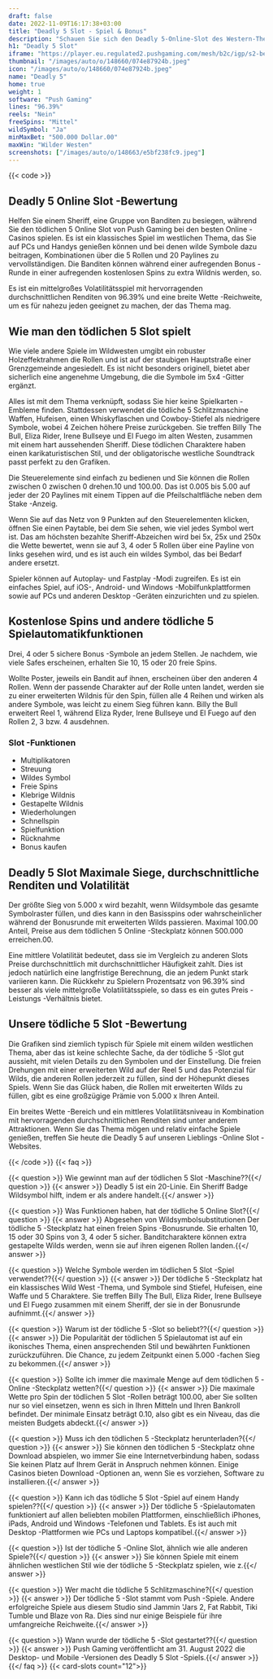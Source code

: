 ```yaml
---
draft: false
date: 2022-11-09T16:17:38+03:00
title: "Deadly 5 Slot - Spiel & Bonus"
description: "Schauen Sie sich den Deadly 5-Online-Slot des Western-Themas in unserer Bewertung des Gameplays, den Funktionen und dem Spielen mit dem besten Casino-Bonus an."
h1: "Deadly 5 Slot"
iframe: "https://player.eu.regulated2.pushgaming.com/mesh/b2c/igp/s2-betiniase/launch?mode=DEMO&ccyCode=SEK&rgsCode=hive&rgsGameId=deadlyfive-03&country=SE&lang=en&jurisdiction=SE"
thumbnail: "/images/auto/o/148660/074e87924b.jpeg"
icon: "/images/auto/o/148660/074e87924b.jpeg"
name: "Deadly 5"
home: true
weight: 1
software: "Push Gaming"
lines: "96.39%"
reels: "Nein"
freeSpins: "Mittel"
wildSymbol: "Ja"
minMaxBet: "500.000 Dollar.00"
maxWin: "Wilder Westen"
screenshots: ["/images/auto/o/148663/e5bf238fc9.jpeg"]
---
```


{{< code >}}<h2>Deadly 5 Online Slot -Bewertung</h2><p>Helfen Sie einem Sheriff, eine Gruppe von Banditen zu besiegen, während Sie den tödlichen 5 Online Slot von Push Gaming bei den besten Online -Casinos spielen. Es ist ein klassisches Spiel im westlichen Thema, das Sie auf PCs und Handys genießen können und bei denen wilde Symbole dazu beitragen, Kombinationen über die 5 Rollen und 20 Paylines zu vervollständigen. Die Banditen können während einer aufregenden Bonus -Runde in einer aufregenden kostenlosen Spins zu extra Wildnis werden, so.</p><p>Es ist ein mittelgroßes Volatilitätsspiel mit hervorragenden durchschnittlichen Renditen von 96.39% und eine breite Wette -Reichweite, um es für nahezu jeden geeignet zu machen, der das Thema mag. </p><h2>Wie man den tödlichen 5 Slot spielt</h2><p>Wie viele andere Spiele im Wildwesten umgibt ein robuster Holzeffektrahmen die Rollen und ist auf der staubigen Hauptstraße einer Grenzgemeinde angesiedelt. Es ist nicht besonders originell, bietet aber sicherlich eine angenehme Umgebung, die die Symbole im 5x4 -Gitter ergänzt. </p><p>Alles ist mit dem Thema verknüpft, sodass Sie hier keine Spielkarten -Embleme finden. Stattdessen verwendet die tödliche 5 Schlitzmaschine Waffen, Hufeisen, einen Whiskyflaschen und Cowboy-Stiefel als niedrigere Symbole, wobei 4 Zeichen höhere Preise zurückgeben. Sie treffen Billy The Bull, Eliza Rider, Irene Bullseye und El Fuego im alten Westen, zusammen mit einem hart aussehenden Sheriff. Diese tödlichen Charaktere haben einen karikaturistischen Stil, und der obligatorische westliche Soundtrack passt perfekt zu den Grafiken.</p><p>Die Steuerelemente sind einfach zu bedienen und Sie können die Rollen zwischen 0 zwischen 0 drehen.10 und 100.00. Das ist 0.005 bis 5.00 auf jeder der 20 Paylines mit einem Tippen auf die Pfeilschaltfläche neben dem Stake -Anzeig.</p><p>Wenn Sie auf das Netz von 9 Punkten auf den Steuerelementen klicken, öffnen Sie einen Paytable, bei dem Sie sehen, wie viel jedes Symbol wert ist. Das am höchsten bezahlte Sheriff-Abzeichen wird bei 5x, 25x und 250x die Wette bewertet, wenn sie auf 3, 4 oder 5 Rollen über eine Payline von links gesehen wird, und es ist auch ein wildes Symbol, das bei Bedarf andere ersetzt. </p><p>Spieler können auf Autoplay- und Fastplay -Modi zugreifen. Es ist ein einfaches Spiel, auf iOS-, Android- und Windows -Mobilfunkplattformen sowie auf PCs und anderen Desktop -Geräten einzurichten und zu spielen.</p><h2>Kostenlose Spins und andere tödliche 5 Spielautomatikfunktionen</h2><p>Drei, 4 oder 5 sichere Bonus -Symbole an jedem Stellen. Je nachdem, wie viele Safes erscheinen, erhalten Sie 10, 15 oder 20 freie Spins. </p><p>Wollte Poster, jeweils ein Bandit auf ihnen, erscheinen über den anderen 4 Rollen. Wenn der passende Charakter auf der Rolle unten landet, werden sie zu einer erweiterten Wildnis für den Spin, füllen alle 4 Reihen und wirken als andere Symbole, was leicht zu einem Sieg führen kann. Billy the Bull erweitert Reel 1, während Eliza Ryder, Irene Bullseye und El Fuego auf den Rollen 2, 3 bzw. 4 ausdehnen. </p><h3>
Slot -Funktionen</h3><ul>
<li></span>
Multiplikatoren</li>
<li></span>
Streuung</li>
<li></span>
Wildes Symbol</li>
<li></span>
Freie Spins</li>
<li></span>
Klebrige Wildnis</li>
<li></span>
Gestapelte Wildnis</li>
<li></span>
Wiederholungen</li>
<li></span>
Schnellspin</li>
<li></span>
Spielfunktion</li>
<li></span>
Rücknahme</li>
<li></span>
Bonus kaufen</li></ul><h2>Deadly 5 Slot Maximale Siege, durchschnittliche Renditen und Volatilität</h2><p>Der größte Sieg von 5.000 x wird bezahlt, wenn Wildsymbole das gesamte Symbolraster füllen, und dies kann in den Basisspins oder wahrscheinlicher während der Bonusrunde mit erweiterten Wilds passieren. Maximal 100.00 Anteil, Preise aus dem tödlichen 5 Online -Steckplatz können 500.000 erreichen.00. </p><p>Eine mittlere Volatilität bedeutet, dass sie im Vergleich zu anderen Slots Preise durchschnittlich mit durchschnittlicher Häufigkeit zahlt. Dies ist jedoch natürlich eine langfristige Berechnung, die an jedem Punkt stark variieren kann. Die Rückkehr zu Spielern Prozentsatz von 96.39% sind besser als viele mittelgroße Volatilitätsspiele, so dass es ein gutes Preis -Leistungs -Verhältnis bietet.</p><h2>Unsere tödliche 5 Slot -Bewertung</h2><p>Die Grafiken sind ziemlich typisch für Spiele mit einem wilden westlichen Thema, aber das ist keine schlechte Sache, da der tödliche 5 -Slot gut aussieht, mit vielen Details zu den Symbolen und der Einstellung. Die freien Drehungen mit einer erweiterten Wild auf der Reel 5 und das Potenzial für Wilds, die anderen Rollen jederzeit zu füllen, sind der Höhepunkt dieses Spiels. Wenn Sie das Glück haben, die Rollen mit erweiterten Wilds zu füllen, gibt es eine großzügige Prämie von 5.000 x Ihren Anteil.</p><p>Ein breites Wette -Bereich und ein mittleres Volatilitätsniveau in Kombination mit hervorragenden durchschnittlichen Renditen sind unter anderem Attraktionen. Wenn Sie das Thema mögen und relativ einfache Spiele genießen, treffen Sie heute die Deadly 5 auf unseren Lieblings -Online Slot -Websites. </p>
{{< /code >}}
{{< faq >}}

{{< question >}} Wie gewinnt man auf der tödlichen 5 Slot -Maschine??{{</ question >}}
{{< answer >}} Deadly 5 ist ein 20-Linie. Ein Sheriff Badge Wildsymbol hilft, indem er als andere handelt.{{</ answer >}}

{{< question >}} Was Funktionen haben, hat der tödliche 5 Online Slot?{{</ question >}}
{{< answer >}} Abgesehen von Wildsymbolsubstitutionen Der tödliche 5 -Steckplatz hat einen freien Spins -Bonusrunde. Sie erhalten 10, 15 oder 30 Spins von 3, 4 oder 5 sicher. Banditcharaktere können extra gestapelte Wilds werden, wenn sie auf ihren eigenen Rollen landen.{{</ answer >}}

{{< question >}} Welche Symbole werden im tödlichen 5 Slot -Spiel verwendet??{{</ question >}}
{{< answer >}} Der tödliche 5 -Steckplatz hat ein klassisches Wild West -Thema, und Symbole sind Stiefel, Hufeisen, eine Waffe und 5 Charaktere. Sie treffen Billy The Bull, Eliza Rider, Irene Bullseye und El Fuego zusammen mit einem Sheriff, der sie in der Bonusrunde aufnimmt.{{</ answer >}}

{{< question >}} Warum ist der tödliche 5 -Slot so beliebt??{{</ question >}}
{{< answer >}} Die Popularität der tödlichen 5 Spielautomat ist auf ein ikonisches Thema, einen ansprechenden Stil und bewährten Funktionen zurückzuführen. Die Chance, zu jedem Zeitpunkt einen 5.000 -fachen Sieg zu bekommen.{{</ answer >}}

{{< question >}} Sollte ich immer die maximale Menge auf dem tödlichen 5 -Online -Steckplatz wetten?{{</ question >}}
{{< answer >}} Die maximale Wette pro Spin der tödlichen 5 Slot -Rollen beträgt 100.00, aber Sie sollten nur so viel einsetzen, wenn es sich in Ihren Mitteln und Ihren Bankroll befindet. Der minimale Einsatz beträgt 0.10, also gibt es ein Niveau, das die meisten Budgets abdeckt.{{</ answer >}}

{{< question >}} Muss ich den tödlichen 5 -Steckplatz herunterladen?{{</ question >}}
{{< answer >}} Sie können den tödlichen 5 -Steckplatz ohne Download abspielen, wo immer Sie eine Internetverbindung haben, sodass Sie keinen Platz auf Ihrem Gerät in Anspruch nehmen können. Einige Casinos bieten Download -Optionen an, wenn Sie es vorziehen, Software zu installieren.{{</ answer >}}

{{< question >}} Kann ich das tödliche 5 Slot -Spiel auf einem Handy spielen??{{</ question >}}
{{< answer >}} Der tödliche 5 -Spielautomaten funktioniert auf allen beliebten mobilen Plattformen, einschließlich iPhones, iPads, Android und Windows -Telefonen und Tablets. Es ist auch mit Desktop -Plattformen wie PCs und Laptops kompatibel.{{</ answer >}}

{{< question >}} Ist der tödliche 5 -Online Slot, ähnlich wie alle anderen Spiele?{{</ question >}}
{{< answer >}} Sie können Spiele mit einem ähnlichen westlichen Stil wie der tödliche 5 -Steckplatz spielen, wie z.{{</ answer >}}

{{< question >}} Wer macht die tödliche 5 Schlitzmaschine?{{</ question >}}
{{< answer >}} Der tödliche 5 -Slot stammt vom Push -Spiele. Andere erfolgreiche Spiele aus diesem Studio sind Jammin 'Jars 2, Fat Rabbit, Tiki Tumble und Blaze von Ra. Dies sind nur einige Beispiele für ihre umfangreiche Reichweite.{{</ answer >}}

{{< question >}} Wann wurde der tödliche 5 -Slot gestartet??{{</ question >}}
{{< answer >}} Push Gaming veröffentlicht am 31. August 2022 die Desktop- und Mobile -Versionen des Deadly 5 Slot -Spiels.{{</ answer >}}
{{</ faq >}}
{{< card-slots count="12">}}